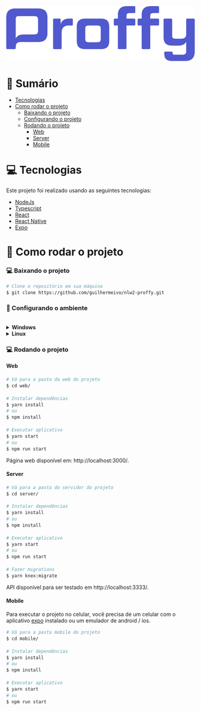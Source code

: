 <div align="center">
  <img src="https://github.com/guilhermeivo/nlw2-proffy/blob/master/.github/logo.svg" alt="Proffy" title="Proffy" />
</div>

# :scroll: Sumário

- [Tecnologias](#computer-tecnologias)
- [Como rodar o projeto](#construction_worker-como-rodar-o-projeto)
    - [Baixando o projeto](#computer-baixando-o-projeto)
    - [Configurando o projeto](#wrench-configurando-o-ambiente)
    - [Rodando o projeto](#computer-rodando-o-projeto)
        - [Web](#web)
        - [Server](#server)
        - [Mobile](#mobile)


# :computer: Tecnologias

Este projeto foi realizado usando as seguintes tecnologias:

<ul>
  <li><a href="https://nodejs.org/en/docs/">NodeJs</a></li>
  <li><a href="https://www.typescriptlang.org/">Typescript</a></li>
  <li><a href="https://pt-br.reactjs.org/">React</a></li>
  <li><a href="https://reactnative.dev/">React Native</a></li>
  <li><a href="https://expo.io/">Expo</a></li>
</ul>

# :construction_worker: Como rodar o projeto

### :computer: Baixando o projeto

```bash
# Clone o repositório em sua máquina
$ git clone https://github.com/guilhermeivo/nlw2-proffy.git
```

### :wrench: Configurando o ambiente

</br>

<details>
    <summary><strong>Windows</strong></summary>

</br>

##### Node e NPM
- Recomenda utilizar o PowerShell executado no mode administrador.
- Execute o comando:
    ```bash
    $ Get-ExecutionPolicy
    ```
    Caso ele retorne **Restricted**, execute o comando:
    ```bash
    $ Set-ExecutionPolicy RemoteSigned
    ```
    E escolha a opção **[A] Sim para Todos**.

- Alterada a permissão, basta instalar o **Chocolatey** com o comando:
    ```bash
    $ Set-ExecutionPolicy Bypass -Scope Process -Force; [System.Net.ServicePointManager]::SecurityProtocol = [System.Net.ServicePointManager]::SecurityProtocol -bor 3072; iex ((New-Object System.Net.WebClient).DownloadString('https://chocolatey.org/install.ps1'))
    ```
- Para finalizar, basta instalar a versão LTS mais recente do Node com o seguinte comando:
    ```bash
    $ cinst nodejs-lts
    ```

##### Yarn

- Para instalar o Yarn 1 no Windows siga os seguintes passos, execute o comando no Powershell (como admin):

    ```bash
    $ cinst yarn
    ```

    E escolha a opção `[A]ll - yes to all`. 

##### Expo

- Com o Node e Yarn instalados, execute:

    ```bash
    $ yarn global add expo-cli
    ```

    Caso você prefira utilizar o npm, basta executar:

    ```bash
    npm install expo-cli --global
    ```

</details>

<details>
    <summary><strong>Linux</strong></summary>

</br>

##### Node e NPM

- Execute o seguinte comando para instalar o curl

    ```bash
    $ sudo apt install curl
    ```

- Com o **curl** instalado, execute o comando de instalação da versão LTS mais recente disponível:
    - Ubuntu

    ```bash
    $ curl -sL https://deb.nodesource.com/setup_lts.x | sudo -E bash -
    $ sudo apt-get install -y nodejs
    ```

    Feche o terminal e abra novamente para as alterações fazerem efeito.


##### Yarn

- Para instalar o Yarn 1 no Linux vamos começar configurando o repositório do **Yarn** executando:

    ```bash
    $ curl -sS https://dl.yarnpkg.com/debian/pubkey.gpg | sudo apt-key add -
    $ echo "deb https://dl.yarnpkg.com/debian/ stable main" | sudo tee /etc/apt/sources.list.d/yarn.list
    ```

- Instale utilizando o seguinte comando:

    ```bash
    $ sudo apt update && sudo apt install --no-install-recommends yarn
    ```

- Adicione ao arquivo `~/.bashrc` (ou `~/.zshrc` caso você utilize o shell Zsh) a seguinte linha: 

    ```bash
    $ export PATH="$PATH:`yarn global bin`"
    ```

##### Expo

- Com o Node e Yarn instalados, execute:

    ```bash
    $ yarn global add expo-cli
    ```

    Caso você prefira utilizar o npm, basta executar:

    ```bash
    npm install expo-cli --global
    ```

</details>

### :computer: Rodando o projeto

#### Web

```bash
# Vá para a pasta da web do projeto
$ cd web/

# Instalar dependências
$ yarn install
# ou
$ npm install

# Executar aplicativo
$ yarn start
# ou
$ npm run start
```

Página web disponível em: http://localhost:3000/.

#### Server

```bash
# Vá para a pasta do servidor do projeto
$ cd server/

# Instalar dependências
$ yarn install 
# ou 
$ npm install

# Executar aplicativo
$ yarn start 
# ou 
$ npm run start

# Fazer migrations
$ yarn knex:migrate
```

API disponível para ser testado em http://localhost:3333/.

#### Mobile

Para executar o projeto no celular, você precisa de um celular com o aplicativo [expo](https://play.google.com/store/apps/details?id=host.exp.exponent) instalado ou um emulador de android / ios.
<br />

```bash
# Vá para a pasta mobile do projeto
$ cd mobile/

# Instalar dependências
$ yarn install  
# ou 
$ npm install

# Executar aplicativo
$ yarn start
# ou 
$ npm run start
```
